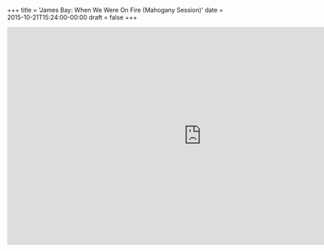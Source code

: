 +++
title = 'James Bay: When We Were On Fire (Mahogany Session)'
date = 2015-10-21T15:24:00-00:00
draft = false
+++

<iframe width="896" height="504" src="https://www.youtube.com/embed/PXZG3vBG8OE?si=HavZf4RAMX5PYiEN" title="YouTube video player" frameborder="0" allow="accelerometer; autoplay; clipboard-write; encrypted-media; gyroscope; picture-in-picture; web-share" referrerpolicy="strict-origin-when-cross-origin" allowfullscreen></iframe>
